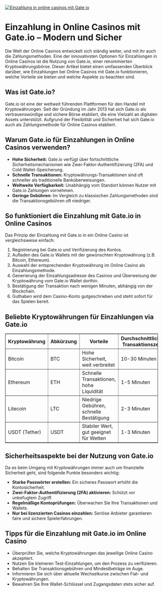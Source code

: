 [![Einzahlung in online casinos mit Gate io](https://123-caf.pages.dev/gitsignup.png)](https://vrmoo.ru/Bt82HjjY)

<h1>Einzahlung in Online Casinos mit Gate.io – Modern und Sicher</h1>  <p>Die Welt der Online Casinos entwickelt sich ständig weiter, und mit ihr auch die Zahlungsmethoden. Eine der innovativsten Optionen für Einzahlungen in Online Casinos ist die Nutzung von Gate.io, einer renommierten Kryptowährungsbörse. Dieser Artikel bietet einen umfassenden Überblick darüber, wie Einzahlungen bei Online Casinos mit Gate.io funktionieren, welche Vorteile sie bieten und welche Aspekte zu beachten sind.</p>  <h2>Was ist Gate.io?</h2>  <p>Gate.io ist eine der weltweit führenden Plattformen für den Handel mit Kryptowährungen. Seit der Gründung im Jahr 2013 hat sich Gate.io als vertrauenswürdige und sichere Börse etabliert, die eine Vielzahl an digitalen Assets unterstützt. Aufgrund der Flexibilität und Sicherheit hat sich Gate.io auch als Zahlungsmethode für Online Casinos etabliert.</p>  <h2>Warum Gate.io für Einzahlungen in Online Casinos verwenden?</h2>  <ul>   <li><strong>Hohe Sicherheit:</strong> Gate.io verfügt über fortschrittliche Sicherheitsmechanismen wie Zwei-Faktor-Authentifizierung (2FA) und Cold Wallet-Speicherung.</li>   <li><strong>Schnelle Transaktionen:</strong> Kryptowährungs-Transaktionen sind oft schneller als traditionelle Banküberweisungen.</li>   <li><strong>Weltweite Verfügbarkeit:</strong> Unabhängig vom Standort können Nutzer mit Gate.io Zahlungen vornehmen.</li>   <li><strong>Geringe Gebühren:</strong> Im Vergleich zu klassischen Zahlungsmethoden sind die Transaktionsgebühren oft niedriger.</li> </ul>  <h2>So funktioniert die Einzahlung mit Gate.io in Online Casinos</h2>  <p>Das Prinzip der Einzahlung mit Gate.io in ein Online Casino ist vergleichsweise einfach:</p>  <ol>   <li>Registrierung bei Gate.io und Verifizierung des Kontos.</li>   <li>Aufladen des Gate.io Wallets mit der gewünschten Kryptowährung (z.B. Bitcoin, Ethereum).</li>   <li>Auswahl der entsprechenden Kryptowährung im Online Casino als Einzahlungsmethode.</li>   <li>Generierung der Einzahlungsadresse des Casinos und Überweisung der Kryptowährung vom Gate.io Wallet dorthin.</li>   <li>Bestätigung der Transaktion nach wenigen Minuten, abhängig von der Blockchain.</li>   <li>Guthaben wird dem Casino-Konto gutgeschrieben und steht sofort für das Spielen bereit.</li> </ol>  <h2>Beliebte Kryptowährungen für Einzahlungen via Gate.io</h2>  <table border="1" cellpadding="8" cellspacing="0">   <thead>     <tr>       <th>Kryptowährung</th>       <th>Abkürzung</th>       <th>Vorteile</th>       <th>Durchschnittliche Transaktionszeit</th>     </tr>   </thead>   <tbody>     <tr>       <td>Bitcoin</td>       <td>BTC</td>       <td>Hohe Sicherheit, weit verbreitet</td>       <td>10-30 Minuten</td>     </tr>     <tr>       <td>Ethereum</td>       <td>ETH</td>       <td>Schnelle Transaktionen, hohe Liquidität</td>       <td>1-5 Minuten</td>     </tr>     <tr>       <td>Litecoin</td>       <td>LTC</td>       <td>Niedrige Gebühren, schnelle Bestätigung</td>       <td>2-3 Minuten</td>     </tr>     <tr>       <td>USDT (Tether)</td>       <td>USDT</td>       <td>Stabiler Wert, gut geeignet für Wetten</td>       <td>1-3 Minuten</td>     </tr>   </tbody> </table>  <h2>Sicherheitsaspekte bei der Nutzung von Gate.io</h2>  <p>Da es beim Umgang mit Kryptowährungen immer auch um finanzielle Sicherheit geht, sind folgende Punkte besonders wichtig:</p>  <ul>   <li><strong>Starke Passwörter erstellen:</strong> Ein sicheres Passwort erhöht die Kontosicherheit.</li>   <li><strong>Zwei-Faktor-Authentifizierung (2FA) aktivieren:</strong> Schützt vor unbefugtem Zugriff.</li>   <li><strong>Regelmäßige Kontoprüfungen:</strong> Überwachen Sie Ihre Transaktionen und Wallets.</li>   <li><strong>Nur bei lizenzierten Casinos einzahlen:</strong> Seriöse Anbieter garantieren faire und sichere Spielerfahrungen.</li> </ul>  <h2>Tipps für die Einzahlung mit Gate.io im Online Casino</h2>  <ul>   <li>Überprüfen Sie, welche Kryptowährungen das jeweilige Online Casino akzeptiert.</li>   <li>Nutzen Sie kleineren Test-Einzahlungen, um den Prozess zu verifizieren.</li>   <li>Behalten Sie Transaktionsgebühren und Mindestbeträge im Auge.</li>   <li>Informieren Sie sich über aktuelle Wechselkurse zwischen Fiat- und Kryptowährungen.</li>   <li>Bewahren Sie Ihre Wallet-Schlüssel und Zugangsdaten stets sicher auf.</li> </ul>